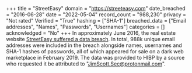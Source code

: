 +++
title = "StreetEasy"
domain = "https://streeteasy.com"
date_breached = "2016-06-28"
date = "2022-05-04"
record_count = "988,230"
privacy = "Not rated"
Verified = "True"
hashing = ["SHA-1"]
breached_data = ["Email addresses", "Names", "Passwords", "Usernames"]
categories = []
acknowledged = "No"
+++
In approximately June 2016, the real estate website <a href="https://therealdeal.com/2019/02/19/a-million-streeteasy-accounts-hacked/" target="_blank" rel="noopener">StreetEasy suffered a data breach</a>. In total, 988k unique email addresses were included in the breach alongside names, usernames and SHA-1 hashes of passwords, all of which appeared for sale on a dark web marketplace in February 2019. The data was provided to HIBP by a source who requested it be attributed to &quot;JimScott.Sec@protonmail.com&quot;.
